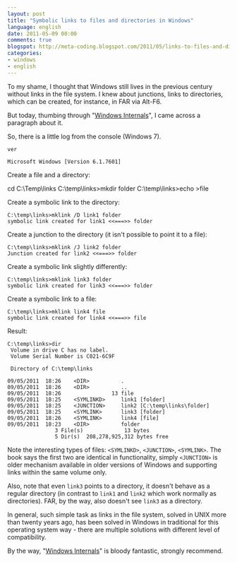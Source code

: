 ```yaml
---
layout: post
title: "Symbolic links to files and directories in Windows"
language: english
date: 2011-05-09 00:00
comments: true
blogspot: http://meta-coding.blogspot.com/2011/05/links-to-files-and-directories-in.html
categories: 
- windows
- english
---
```

To my shame, I thought that Windows still lives in the previous century without links in the file system. I knew about junctions, links to directories, which can be created, for instance, in FAR via Alt-F6.

But today, thumbing through "[Windows Internals][]", I came across a paragraph about it.

So, there is a little log from the console (Windows 7).

    ver

    Microsoft Windows [Version 6.1.7601]

Create a file and a directory:

cd C:\Temp\links
C:\temp\links>mkdir folder
C:\temp\links>echo >file

Create a symbolic link to the directory:

    C:\temp\links>mklink /D link1 folder
    symbolic link created for link1 <<===>> folder

Create a junction to the directory (it isn't possible to point it to a file):

    C:\temp\links>mklink /J link2 folder
    Junction created for link2 <<===>> folder

Create a symbolic link slightly differently:

    C:\temp\links>mklink link3 folder
    symbolic link created for link3 <<===>> folder

Create a symbolic link to a file:

    C:\temp\links>mklink link4 file
    symbolic link created for link4 <<===>> file

Result:

    C:\temp\links>dir
     Volume in drive C has no label.
     Volume Serial Number is C021-6C9F

     Directory of C:\temp\links

    09/05/2011  18:26    <DIR>          .
    09/05/2011  18:26    <DIR>          ..
    09/05/2011  18:26                13 file
    09/05/2011  18:25    <SYMLINKD>     link1 [folder]
    09/05/2011  18:25    <JUNCTION>     link2 [C:\temp\links\folder]
    09/05/2011  18:25    <SYMLINK>      link3 [folder]
    09/05/2011  18:26    <SYMLINK>      link4 [file]
    09/05/2011  18:23    <DIR>          folder
                   3 File(s)             13 bytes
                   5 Dir(s)  208,278,925,312 bytes free

Note the interesting types of files: `<SYMLINKD>`, `<JUNCTION>`, `<SYMLINK>`. The book says the first two are identical in functionality, simply `<JUNCTION>` is older mechanism available in older versions of Windows and supporting links within the same volume only.

Also, note that even `link3` points to a directory, it doesn't behave as a regular directory (in contrast to `link1` and `link2` which work normally as directories). FAR, by the way, also doesn't see `link3` as a directory.

In general, such simple task as links in the file system, solved in UNIX more than twenty years ago, has been solved in Windows in traditional for this operating system way - there are multiple solutions with different level of compatibility.

By the way, "[Windows Internals][]" is bloody fantastic, strongly recommend.

[Windows Internals]: http://www.amazon.co.uk/Windows-Internals-PRO-Developer-Mark-Russinovich/dp/0735625301/
